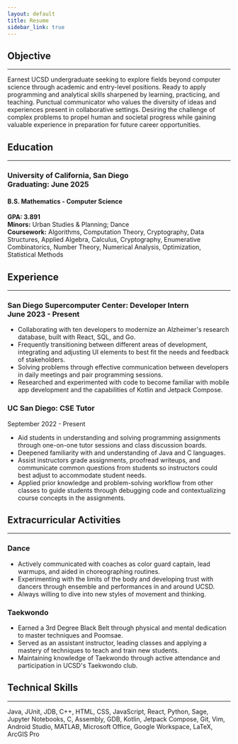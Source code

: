 ```yaml
---
layout: default
title: Resume
sidebar_link: true
---
```


## <i class="cis-star"></i> Objective
---
Earnest UCSD undergraduate seeking to explore fields beyond computer science through academic and entry-level positions. Ready to apply programming and analytical skills sharpened by learning, practicing, and teaching. Punctual communicator who values the diversity of ideas and experiences present in collaborative settings. Desiring the challenge of complex problems to propel human and societal progress while gaining valuable experience in preparation for future career opportunities.

## <i class="cis-school"></i> Education
---
<h3>University of California, San Diego <div style="text-align: right font-weight: normal"> Graduating: June 2025</div> </h3>

#### B.S. Mathematics - Computer Science  
**GPA: 3.891**  
**Minors:** Urban Studies & Planning; Dance  
**Coursework:** Algorithms, Computation Theory, Cryptography, Data Structures, Applied Algebra, Calculus, Cryptography, Enumerative Combinatorics, Number Theory, Numerical Analysis, Optimization, Statistical Methods

## <i class="cis-briefcase"></i> Experience
---
<h3>San Diego Supercomputer Center: Developer Intern <div style="text-align: right font-weight: normal"> June 2023 - Present</div>  </h3>

- Collaborating with ten developers to modernize an Alzheimer's research database, built with React, SQL, and Go.
- Frequently transitioning between different areas of development, integrating and adjusting UI elements to best fit the needs and feedback of stakeholders.
- Solving problems through effective communication between developers in daily meetings and pair programming sessions.
- Researched and experimented with code to become familiar with mobile app development and the capabilities of Kotlin and Jetpack Compose.

<h3>UC San Diego: CSE Tutor</h3> <div style="text-align: right font-weight: normal"> September 2022 - Present</div>  

- Aid students in understanding and solving programming assignments through one-on-one tutor sessions and class discussion boards.
- Deepened familiarity with and understanding of Java and C languages.
- Assist instructors grade assignments, proofread writeups, and communicate common questions from students so instructors could best adjust to accommodate student needs.
- Applied prior knowledge and problem-solving workflow from other classes to guide students through debugging code and contextualizing course concepts in the assignments.
  
## <i class="cis-basketball"></i> Extracurricular Activities
---
### Dance

- Actively communicated with coaches as color guard captain, lead warmups, and aided in choreographing routines.
- Experimenting with the limits of the body and developing trust with dancers through ensemble and performances in and around UCSD.
- Always willing to dive into new styles of movement and thinking.

### Taekwondo

- Earned a 3rd Degree Black Belt through physical and mental dedication to master techniques and Poomsae.
- Served as an assistant instructor, leading classes and applying a mastery of techniques to teach and train new students.
- Maintaining knowledge of Taekwondo through active attendance and participation in UCSD's Taekwondo club.

## <i class="cis-school"></i> Technical Skills
---
Java, JUnit, JDB, C++, HTML, CSS, JavaScript, React, Python, Sage, Jupyter Notebooks, C, Assembly, GDB, Kotlin, Jetpack Compose, Git, Vim, Android Studio, MATLAB, Microsoft Office, Google Workspace, LaTeX, ArcGIS Pro
